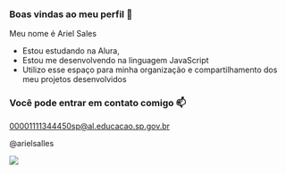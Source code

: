 ### Boas vindas ao meu perfil 🎊 

Meu nome é Ariel Sales

- Estou estudando na Alura,
- Estou me desenvolvendo na linguagem JavaScript
- Utilizo esse espaço para minha organização e compartilhamento dos meu projetos desenvolvidos

### Você pode entrar em contato comigo 📫

00001111344450sp@al.educacao.sp.gov.br

@arielsalles

![](https://media1.tenor.com/m/mCiM7CmGGI4AAAAC/naruto.gif)
